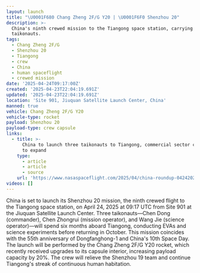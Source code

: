 ```yaml
---
layout: launch
title: "\U0001F680 Chang Zheng 2F/G Y20 | \U0001F6F0 Shenzhou 20"
description: >-
  China's ninth crewed mission to the Tiangong space station, carrying three
  taikonauts.
tags:
  - Chang Zheng 2F/G
  - Shenzhou 20
  - Tiangong
  - crew
  - China
  - human spaceflight
  - crewed mission
date: '2025-04-24T09:17:00Z'
created: '2025-04-23T22:04:19.691Z'
updated: '2025-04-23T22:04:19.691Z'
location: 'Site 901, Jiuquan Satellite Launch Center, China'
manned: true
vehicle: Chang Zheng 2F/G Y20
vehicle-type: rocket
payload: Shenzhou 20
payload-type: crew capsule
links:
  - title: >-
      China to launch three taikonauts to Tiangong, commercial sector continues
      to expand
    type:
      - article
      - article
      - source
    url: 'https://www.nasaspaceflight.com/2025/04/china-roundup-04242025/'
videos: []
---
```

China is set to launch its Shenzhou 20 mission, the ninth crewed flight to the Tiangong space station, on April 24, 2025 at 09:17 UTC from Site 901 at the Jiuquan Satellite Launch Center. Three taikonauts—Chen Dong (commander), Chen Zhongrui (mission operator), and Wang Jie (science operator)—will spend six months aboard Tiangong, conducting EVAs and science experiments before returning in October. This mission coincides with the 55th anniversary of Dongfanghong-1 and China's 10th Space Day. The launch will be performed by the Chang Zheng 2F/G Y20 rocket, which recently received upgrades to its capsule interior, increasing payload capacity by 20%. The crew will relieve the Shenzhou 19 team and continue Tiangong's streak of continuous human habitation.
